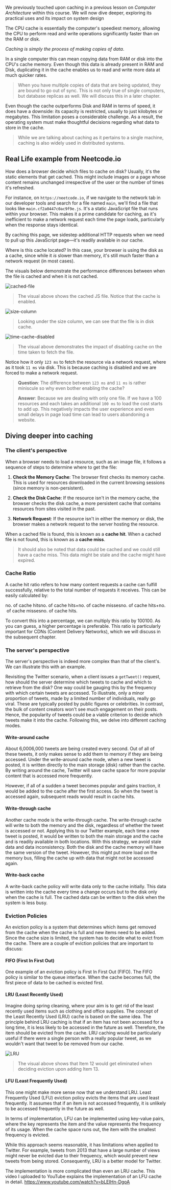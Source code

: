 We previously touched upon caching in a previous lesson on _Computer Architecture_ within this course. We will now dive deeper, exploring its practical uses and its impact on system design

The CPU cache is essentially the computer's speediest memory, allowing the CPU to perform read and write operations significantly faster than on the RAM or disk.

_Caching is simply the process of making copies of data_.

In a single computer this can mean copying data from RAM or disk into the CPU's cache memory. Even though this data is already present in RAM and Disk, duplicating it in the cache enables us to read and write more data at much quicker rates.

> When you have multiple copies of data that are being updated, they are bound to go out of sync. This is not only true of single computers, but database replicas as well. We will discuss this in a later chapter.

Even though the cache outperforms Disk and RAM in terms of speed, it does have a downside: its capacity is restricted, usually to just kilobytes or megabytes. This limitation poses a considerable challenge. As a result, the operating system must make thoughtful decisions regarding what data to store in the cache.

> While we are talking about caching as it pertains to a single machine, caching is also widely used in distributed systems.

## Real Life example from Neetcode.io

How does a browser decide which files to cache on disk? Usually, it's the static elements that get cached. This might include images or a page whose content remains unchanged irrespective of the user or the number of times it's refreshed.

For instance, on `https://neetcode.io`, if we navigate to the network tab in our developer tools and search for a file named `main`, we'll find a file that looks like `main.cf2a0447c0ac9f9e.js`. It's a static JavaScript file that runs within your browser. This makes it a prime candidate for caching, as it's inefficient to make a network request each time the page loads, particularly when the response stays identical.

By caching this page, we sidestep additional HTTP requests when we need to pull up this JavaScript page—it's readily available in our cache.

Where is this cache located? In this case, your browser is using the disk as a cache, since while it _is_ slower than memory, it's still much faster than a network request (in most cases).

The visuals below demonstrate the performance differences between when the file is cached and when it is not cached.

![cached-file](https://imagedelivery.net/CLfkmk9Wzy8_9HRyug4EVA/6869034c-ff3c-4838-c00d-c23ffb5ba600/sharpen=1)

> The visual above shows the cached JS file. Notice that the cache is enabled.

![size-column](https://imagedelivery.net/CLfkmk9Wzy8_9HRyug4EVA/3149b55b-0179-494d-ada0-292cbe458100/sharpen=1)

> Looking under the size column, we can see that the file is in disk cache.

![time-cache-disabled](https://imagedelivery.net/CLfkmk9Wzy8_9HRyug4EVA/6aad327d-fd5e-449a-5185-c9d783a58b00/sharpen=1)

> The visual above demonstrates the impact of disabling cache on the time taken to fetch the file.

Notice how it only `123 ms` to fetch the resource via a network request, where as it took `11 ms` via disk. This is because caching is disabled and we are forced to make a network request.

> **Question**: The difference between `123 ms` and `11 ms` is rather miniscule so why even bother enabling the cache? 
> 
> **Answer**: Because we are dealing with only one file. If we have a 100 resources and each takes an additional `100 ms` to load the cost starts to add up. This negatively impacts the user experience and even small delays in page load time can lead to users abandoning a website.

## Diving deeper into caching

### The client's perspective

When a browser needs to load a resource, such as an image file, it follows a sequence of steps to determine where to get the file:

1. **Check the Memory Cache**: The browser first checks its memory cache. This is used for resources downloaded in the current browsing sessions (since memory is non-persistent).
    
2. **Check the Disk Cache**: If the resource isn't in the memory cache, the browser checks the disk cache, a more persistent cache that contains resources from sites visited in the past.
    
3. **Network Request**: If the resource isn't in either the memory or disk, the browser makes a network request to the server hosting the resource.
    

When a cached file is found, this is known as a **cache hit**. When a cached file is not found, this is known as a **cache miss**.

> It should also be noted that data could be cached and we could still have a cache miss. This data might be stale and the cache might have expired.

### Cache Ratio

A cache hit ratio refers to how many content requests a cache can fulfill successfully, relative to the total number of requests it receives. This can be easily calculated by:

no. of cache hitsno. of cache hits+no. of cache missesno. of cache hits+no. of cache missesno. of cache hits​.

To convert this into a percentage, we can multiply this ratio by 100100. As you can guess, a higher percentage is preferable. This ratio is particularly important for CDNs (Content Delivery Networks), which we will discuss in the subsequent chapter.

### The server's perspective

The server's perspective is indeed more complex than that of the client's. We can illustrate this with an example.

Revisiting the Twitter scenario, when a client issues a `getTweet()` request, how should the server determine which tweets to cache and which to retrieve from the disk? One way could be gauging this by the frequency with which certain tweets are accessed. To illustrate, only a minor proportion of tweets, made by a limited number of individuals, really go viral. These are typically posted by public figures or celebrities. In contrast, the bulk of content creators won't see much engagement on their posts. Hence, the popularity of tweets could be a viable criterion to decide which tweets make it into the cache. Following this, we delve into different caching modes.

#### Write-around cache

About 6,0006,000 tweets are being created every second. Out of all of these tweets, it only makes sense to add them to memory if they are being accessed. Under the write-around cache mode, when a new tweet is posted, it is written directly to the main storage (disk) rather than the cache. By writing around the cache, Twitter will save cache space for more popular content that is accessed more frequently.

However, if all of a sudden a tweet becomes popular and gains traction, it would be added to the cache after the first access. So when the tweet is accessed again, subsequent reads would result in cache hits.

#### Write-through cache

Another cache mode is the write-through cache. The write-through cache will write to both the memory and the disk, regardless of whether the tweet is accessed or not. Applying this to our Twitter example, each time a new tweet is posted, it would be written to both the main storage and the cache and is readily available in both locations. With this strategy, we avoid stale data and data inconsistency. Both the disk and the cache memory will have the same version of the tweet. However, this might put more load on the memory bus, filling the cache up with data that might not be accessed again.

#### Write-back cache

A write-back cache policy will write data only to the cache initially. This data is written into the cache every time a change occurs but to the disk only when the cache is full. The cached data can be written to the disk when the system is less busy.

### Eviction Policies

An eviction policy is a system that determines which items get removed from the cache when the cache is full and new items need to be added. Since the cache size is limited, the system has to decide what to evict from the cache. There are a couple of eviction policies that are important to discuss:

#### FIFO (First In First Out)

One example of an eviction policy is First In First Out (FIFO). The FIFO policy is similar to the queue interface. When the cache becomes full, the first piece of data to be cached is evicted first.

#### LRU (Least Recently Used)

Imagine doing spring cleaning, where your aim is to get rid of the least recently used items such as clothing and office supplies. The concept of the Least Recently Used (LRU) cache is based on the same idea. The principle behind LRU caching is that if an item has not been accessed for a long time, it is less likely to be accessed in the future as well. Therefore, the item should be evicted from the cache. LRU caching would be particularly useful if there were a single person with a really popular tweet, as we wouldn't want that tweet to be removed from our cache.

![LRU](https://imagedelivery.net/CLfkmk9Wzy8_9HRyug4EVA/bb5b4418-8506-49bc-369d-95d97df85f00/sharpen=1)

> The visual above shows that Item 12 would get eliminated when deciding eviction upon adding Item 13.

#### LFU (Least Frequently Used)

This one might make more sense now that we understand LRU. Least Frequently Used (LFU) eviction policy evicts the items that are used least frequently. It assumes that if an item is not accessed frequently, it is unlikely to be accessed frequently in the future as well.

In terms of implementation, LFU can be implemented using key-value pairs, where the key represents the item and the value represents the frequency of its usage. When the cache space runs out, the item with the smallest frequency is evicted.

While this approach seems reasonable, it has limitations when applied to Twitter. For example, tweets from 2013 that have a large number of views might never be evicted due to their frequency, which would prevent new tweets from being stored. Consequently, LRU is a better model for Twitter.

The implementation is more complicated than even an LRU cache. This video I uploaded to YouTube explains the implementation of an LFU cache in detail.
https://www.youtube.com/watch?v=bLEIHn-DgoA